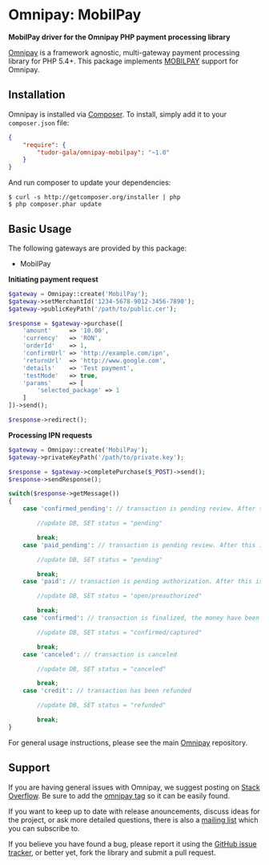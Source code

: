 # Omnipay: MobilPay

**MobilPay driver for the Omnipay PHP payment processing library**

[Omnipay](https://github.com/omnipay/omnipay) is a framework agnostic, multi-gateway payment
processing library for PHP 5.4+. This package implements [MOBILPAY](http://www.mobilpay.ro) support for Omnipay.

## Installation

Omnipay is installed via [Composer](http://getcomposer.org/). To install, simply add it
to your `composer.json` file:

```json
{
    "require": {
        "tudor-gala/omnipay-mobilpay": "~1.0"
    }
}
```

And run composer to update your dependencies:

    $ curl -s http://getcomposer.org/installer | php
    $ php composer.phar update

## Basic Usage

The following gateways are provided by this package:

* MobilPay

**Initiating payment request**

```php
$gateway = Omnipay::create('MobilPay');
$gateway->setMerchantId('1234-5678-9012-3456-7890');
$gateway->publicKeyPath('/path/to/public.cer');

$response = $gateway->purchase([
    'amount'     => '10.00',
    'currency'   => 'RON',
    'orderId'    => 1,
    'confirmUrl' => 'http://example.com/ipn',
    'returnUrl'  => 'http://www.google.com',
    'details'    => 'Test payment',
    'testMode'   => true,
    'params'     => [
        'selected_package' => 1
    ]
])->send();

$response->redirect();
```

**Processing IPN requests**

```php
$gateway = Omnipay::create('MobilPay');
$gateway->privateKeyPath('/path/to/private.key');

$response = $gateway->completePurchase($_POST)->send();
$response->sendResponse();

switch($response->getMessage())
{
    case 'confirmed_pending': // transaction is pending review. After this is done, a new IPN request will be sent with either confirmation or cancellation

        //update DB, SET status = "pending"

        break;
    case 'paid_pending': // transaction is pending review. After this is done, a new IPN request will be sent with either confirmation or cancellation

        //update DB, SET status = "pending"

        break;
    case 'paid': // transaction is pending authorization. After this is done, a new IPN request will be sent with either confirmation or cancellation

        //update DB, SET status = "open/preauthorized"

        break;
    case 'confirmed': // transaction is finalized, the money have been captured from the customer's account

        //update DB, SET status = "confirmed/captured"

        break;
    case 'canceled': // transaction is canceled

        //update DB, SET status = "canceled"

        break;
    case 'credit': // transaction has been refunded

        //update DB, SET status = "refunded"

        break;
}

```

For general usage instructions, please see the main [Omnipay](https://github.com/omnipay/omnipay)
repository.

## Support

If you are having general issues with Omnipay, we suggest posting on
[Stack Overflow](http://stackoverflow.com/). Be sure to add the
[omnipay tag](http://stackoverflow.com/questions/tagged/omnipay) so it can be easily found.

If you want to keep up to date with release anouncements, discuss ideas for the project,
or ask more detailed questions, there is also a [mailing list](https://groups.google.com/forum/#!forum/omnipay) which
you can subscribe to.

If you believe you have found a bug, please report it using the [GitHub issue tracker](https://github.com/tudor-gala/omnipay-mobilpay/issues),
or better yet, fork the library and submit a pull request.
